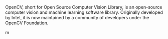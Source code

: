 OpenCV, short for Open Source Computer Vision Library, is an open-source computer vision and machine learning software library. Originally developed by Intel, it is now maintained by a community of developers under the OpenCV Foundation.

 m
